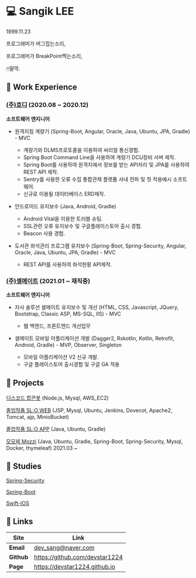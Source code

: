 # 💻 Sangik LEE

1999.11.23

프로그래머가 버그잡는소리,

프로그래머가 BreakPoint찍는소리,

🖱딸깍.

## 📌 Work Experience

### [(주)호디](http://www.hodi.co.kr/) (2020.08 ~ 2020.12)

**소프트웨어 엔지니어**

- 원격지침 계량기 (Spring-Boot, Angular, Oracle, Java, Ubuntu, JPA, Gradle) - MVC
  - 계량기와 DLMS프로토콜을 이용하여 씨리얼 통신경험.
  - Spring Boot Command Line을 사용하여 계량기 DCU장비 서버 제작.
  - Spring Boot를 사용하여 원격지에서 정보를 받는 API처리 및 JPA를 사용하여 REST API 제작.
  - Sentry를 사용한 오류 수집 통합관제 플랫폼 사내 전파 및 첫 적용예시 소프트웨어.
  - 신규로 이용될 데이터베이스 ERD제작.
  
- 안드로이드 유지보수 (Java, Android, Gradle)
  - Android Vital을 이용한 트러블 슈팅.
  - SSL관련 오류 유지보수 및 구글플레이스토어 출시 경험.
  - Beacon 사용 경험.
 
- 도서관 좌석관리 프로그램 유지보수 (Spring-Boot, Spring-Security, Angular, Oracle, Java, Ubuntu, JPA, Gradle) - MVC
  - REST API를 사용하여 좌석현황 API제작.
  
### [(주)셀메이트](https://www.sellmate.co.kr) (2021.01 ~ 재직중)

**소프트웨어 엔지니어**
- 자사 솔루션 셀메이트 유지보수 및 개선 (HTML, CSS, Javascript, JQuery, Bootstrap, Classic ASP, MS-SQL, IIS) - MVC
  - 웹 백엔드, 프론트엔드 개선업무

- 셀메이트 모바일 어플리케이션 개발 (Dagger2, Rxkotlin, Kotlin, Retrofit, Android, Gradle) - MVP, Observer, Singleton
  - 모바일 어플리케이션 V2 신규 개발.
  - 구글 플레이스토어 출시경험 및 구글 GA 적용
## 🚀 Projects

[디스코드 팝콘봇](https://github.com/devstar1224/Popcon_discord) (Node.js, Mysql, AWS_EC2)

[졸업작품 SL:O WEB](https://github.com/devstar1224/Slobrary_WEB) (JSP, Mysql, Ubuntu, Jenkins, Dovecot, Apache2, Tomcat, ajp, MinioBucket)

[졸업작품 SL:O APP](https://github.com/devstar1224/Slobrary_APP.git) (Java, Ubuntu, Gradle)

[모모찌 Mozzi](https://github.com/devstar1224/mozzi) (Java, Ubuntu, Gradle, Spring-Boot, Spring-Security, Mysql, Docker, thymeleaf) 2021.03 ~

## 📖 Studies
[Spring-Security](https://github.com/devstar1224/Spring-Security-Practice.git)

[Spring-Boot](https://github.com/devstar1224/anonymous_board.git)

[Swift-IOS](https://github.com/devstar1224/ios_study.git)

## 🔗 Links

| Site       | Link                          |
| ---------- | ----------------------------- |
| **Email**  | dev_sang@naver.com            |
| **Github** | https://github.com/devstar1224|
| **Page**   | https://devstar1224.github.io|

